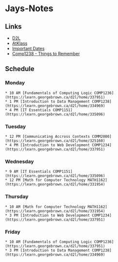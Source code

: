 # Jays-Notes

## Links
- [D2L](https://learn.georgebrown.ca)
- [AtKlass](https://app.atklass.com)
- [Important Dates](https://www.georgebrown.ca/current-students/important-dates?term=27246&category=131)
- [Comp1238 - Things to Remember](https://github.com/Ethannah73/Jays-Notes/blob/main/comp1238.md)

## Schedule
  ### Monday
    * 10 AM [Fundamentals of Computing Logic COMP1236](https://learn.georgebrown.ca/d2l/home/337951)
    * 1 PM [Introduction to Data Management COMP1238](https://learn.georgebrown.ca/d2l/home/334969)
    * 4 PM [IT Essentials COMP1151](https://learn.georgebrown.ca/d2l/home/335096)
  ### Tuesday
    * 12 PM [Communicating Accross Contexts COMM2000](https://learn.georgebrown.ca/d2l/home/325160)
    * 4 PM [Introduction to Web Development COMP1234](https://learn.georgebrown.ca/d2l/home/337951)
  ### Wednesday
    * 9 AM [IT Essentials COMP1151](https://learn.georgebrown.ca/d2l/home/335096)
    * 12 PM [Math for Computer Technology MATH1162](https://learn.georgebrown.ca/d2l/home/331954)
  ### Thursday
    * 10 AM [Math for Computer Technology MATH1162](https://learn.georgebrown.ca/d2l/home/331954)
    * 3 PM [Introduction to Web Development COMP1234](https://learn.georgebrown.ca/d2l/home/337951)
  ### Friday
    * 10 AM [Fundamentals of Computing Logic COMP1236](https://learn.georgebrown.ca/d2l/home/337951)
    * 3 PM [Introduction to Data Management COMP1238](https://learn.georgebrown.ca/d2l/home/334969)
